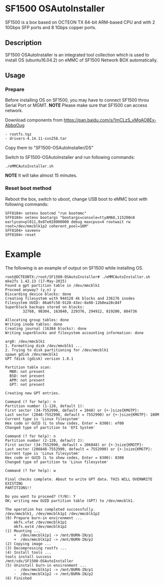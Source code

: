 # SF1500 OSAutoInstaller
SF1500 is a box based on OCTEON TX 64-bit ARM-based CPU and with 2 10Gbps SFP
ports and 8 1Gbps copper ports.

## Description
SF1500 OSAutoInstaller is an integrated tool collection which is used to install
OS (ubuntu16.04.2) on eMMC of SF1500 Network BOX automatically.

## Usage

### Prepare
Before installing OS on SF1500, you may have to connect SF1500 throu Serial Port or MGMT.
**NOTE** Please make sure that SF1500 can access network.

Download components from https://pan.baidu.com/s/1mCLzS_yMgAO8Ex-AbbqOug

	- rootfs.tgz
	- drivers-4.14.11-svn258.tar

Copy them to "SF1500-OSAutoInstaller/DS"

Switch to SF1500-OSAutoInstaller and run following commands:

	./eMMCAutoInstaller.sh

**NOTE** It will take almost 15 minutes.

### Reset boot method
Reboot the box, switch to uboot, change USB boot to eMMC boot with following commands:

	SFF8104> setenv bootcmd "run bootmmc"
	SFF8104> setenv bootargs "bootargs=console=ttyAMA0,115200n8 earlycon=pl011,0x87e028000000 debug maxcpus=4 rootwait rw root=/dev/mmcblk1p2 coherent_pool=16M"
	SFF8104> saveenv
	SFF8104> reset

# Example
The following is an example of output on SF1500 while installing OS.

	root@OCTEONTX:/root/SF1500-OSAutoInstaller# ./eMMCAutoInstaller.sh
	mke2fs 1.42.13 (17-May-2015)
	Found a gpt partition table in /dev/mmcblk1
	Proceed anyway? (y,n) y
	Discarding device blocks: done                            
	Creating filesystem with 944128 4k blocks and 236176 inodes
	Filesystem UUID: 86a6fc58-9128-43ec-8a98-12b0ea28c84f
	Superblock backups stored on blocks: 
			32768, 98304, 163840, 229376, 294912, 819200, 884736

	Allocating group tables: done                            
	Writing inode tables: done                            
	Creating journal (16384 blocks): done
	Writing superblocks and filesystem accounting information: done 

	arg0: /dev/mmcblk1
	1. Formatting disk /dev/mmcblk1 ...
	2. Trying to disk partitioning for /dev/mmcblk1
	spawn gdisk /dev/mmcblk1
	GPT fdisk (gdisk) version 1.0.1

	Partition table scan:
	  MBR: not present
	  BSD: not present
	  APM: not present
	  GPT: not present

	Creating new GPT entries.

	Command (? for help): n
	Partition number (1-128, default 1): 
	First sector (34-7552990, default = 2048) or {+-}size{KMGTP}: 
	Last sector (2048-7552990, default = 7552990) or {+-}size{KMGTP}: 100M
	Current type is 'Linux filesystem'
	Hex code or GUID (L to show codes, Enter = 8300): ef00
	Changed type of partition to 'EFI System'

	Command (? for help): n
	Partition number (2-128, default 2): 
	First sector (34-7552990, default = 206848) or {+-}size{KMGTP}: 
	Last sector (206848-7552990, default = 7552990) or {+-}size{KMGTP}: 
	Current type is 'Linux filesystem'
	Hex code or GUID (L to show codes, Enter = 8300): 8300
	Changed type of partition to 'Linux filesystem'

	Command (? for help): w

	Final checks complete. About to write GPT data. THIS WILL OVERWRITE EXISTING
	PARTITIONS!!

	Do you want to proceed? (Y/N): Y
	OK; writing new GUID partition table (GPT) to /dev/mmcblk1.

	The operation has completed successfully.
	/dev/mmcblk1, /dev/mmcblk1p1 /dev/mmcblk1p2
	(0) Prepare burn-in environment ...
		mkfs.vfat /dev/mmcblk1p1
		mkfs.ext4 /dev/mmcblk1p2
	(1) Mounting ...
		+  /dev/mmcblk1p1 -> /mnt/BURN-IN/p1
		+  /dev/mmcblk1p2 -> /mnt/BURN-IN/p2
	(2) Copying image ...
	(3) Decompressing rootfs ...
	(4) Install tools ...
	tools install success
	/mnt/sdx/SF1500-OSAutoInstaller
	(5) Uninstall burn-in environment ...
		-  /dev/mmcblk1p1 -> /mnt/BURN-IN/p1
		-  /dev/mmcblk1p2 -> /mnt/BURN-IN/p2
	(6) Finished
